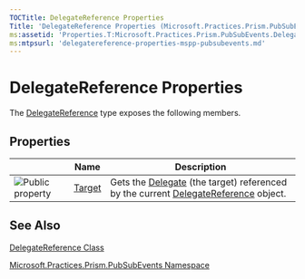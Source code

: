 ```yaml
---
TOCTitle: DelegateReference Properties
Title: 'DelegateReference Properties (Microsoft.Practices.Prism.PubSubEvents)'
ms:assetid: 'Properties.T:Microsoft.Practices.Prism.PubSubEvents.DelegateReference'
ms:mtpsurl: 'delegatereference-properties-mspp-pubsubevents.md'
---
```


# DelegateReference Properties

The [DelegateReference](delegatereference-class-mspp-pubsubevents.md) type exposes the following members.

## Properties

<table>

<thead>
<tr class="header">
<th> </th>
<th>Name</th>
<th>Description</th>
</tr>
</thead>
<tbody>
<tr class="odd">
<td><img src="https://msdn.microsoft.com/en-us/Dn683948.pubproperty(en-us,PandP.50).gif" title="Public property" /></td>
<td><a href="https://msdn.microsoft.com/library/microsoft.practices.prism.pubsubevents.delegatereference.target">Target</a></td>
<td><div class="summary">
Gets the <a href="http://msdn.microsoft.com/en-us/library/y22acf51">Delegate</a> (the target) referenced by the current <a href="https://msdn.microsoft.com/library/microsoft.practices.prism.pubsubevents.delegatereference">DelegateReference</a> object.
</div></td>
</tr>
</tbody>
</table>

## See Also
[DelegateReference Class](delegatereference-class-mspp-pubsubevents.md)

[Microsoft.Practices.Prism.PubSubEvents Namespace](mspp-pubsubevents-namespace.md)
